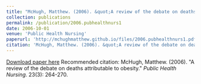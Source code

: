 ```yaml
---
title: "McHugh, Matthew. (2006). &quot;A review of the debate on deaths attributable to obesity.&quot; <i>Public Health Nursing</i>. 23(3): 264-270."
collection: publications
permalink: /publication/2006.pubhealthnurs1
date: 2006-10-01
venue: 'Public Health Nursing'
paperurl: 'http://mchughmatthew.github.io/files/2006.pubhealthnurs1.pdf'
citation: 'McHugh, Matthew. (2006). &quot;A review of the debate on deaths attributable to obesity.&quot; <i>Public Health Nursing</i>. 23(3): 264-270.'
---
```

[Download paper here](http://mchughmatthew.github.io/files/2006.pubhealthnurs1.pdf)
Recommended citation: McHugh, Matthew. (2006). &quot;A review of the debate on deaths attributable to obesity.&quot; <i>Public Health Nursing</i>. 23(3): 264-270.